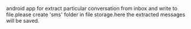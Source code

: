 android app for extract particular conversation from inbox and write to file.please create 'sms' folder in file storage.here the extracted messages will be saved.
